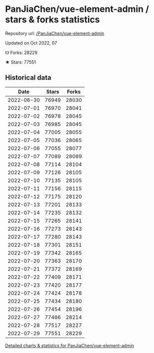 # PanJiaChen/vue-element-admin / stars & forks statistics

Repository url: [/PanJiaChen/vue-element-admin](https://github.com/PanJiaChen/vue-element-admin)

Updated on Oct 2022, 07

☋ Forks: 28229

★ Stars: 77551

## Historical data
| Date | Stars | Forks |
|------|-------|-------|
| 2022-06-30 | 76949 | 28030 | 
| 2022-07-01 | 76970 | 28041 | 
| 2022-07-02 | 76978 | 28045 | 
| 2022-07-03 | 76985 | 28045 | 
| 2022-07-04 | 77005 | 28055 | 
| 2022-07-05 | 77036 | 28065 | 
| 2022-07-06 | 77055 | 28077 | 
| 2022-07-07 | 77089 | 28089 | 
| 2022-07-08 | 77114 | 28104 | 
| 2022-07-09 | 77126 | 28105 | 
| 2022-07-10 | 77135 | 28105 | 
| 2022-07-11 | 77156 | 28115 | 
| 2022-07-12 | 77175 | 28120 | 
| 2022-07-13 | 77201 | 28133 | 
| 2022-07-14 | 77235 | 28132 | 
| 2022-07-15 | 77265 | 28141 | 
| 2022-07-16 | 77273 | 28143 | 
| 2022-07-17 | 77280 | 28143 | 
| 2022-07-18 | 77301 | 28151 | 
| 2022-07-19 | 77342 | 28165 | 
| 2022-07-20 | 77363 | 28170 | 
| 2022-07-21 | 77372 | 28169 | 
| 2022-07-22 | 77409 | 28171 | 
| 2022-07-23 | 77420 | 28177 | 
| 2022-07-24 | 77424 | 28178 | 
| 2022-07-25 | 77434 | 28180 | 
| 2022-07-26 | 77454 | 28196 | 
| 2022-07-27 | 77486 | 28214 | 
| 2022-07-28 | 77517 | 28227 | 
| 2022-07-29 | 77551 | 28229 | 


[Detailed charts & statistics for PanJiaChen/vue-element-admin](https://reviewgithub.com/rep/PanJiaChen/vue-element-admin)
